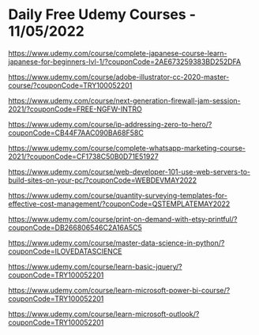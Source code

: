 # Daily Free Udemy Courses - 11/05/2022

https://www.udemy.com/course/complete-japanese-course-learn-japanese-for-beginners-lvl-1/?couponCode=2AE673259383BD252DFA
https://www.udemy.com/course/adobe-illustrator-cc-2020-master-course/?couponCode=TRY100052201
https://www.udemy.com/course/next-generation-firewall-jam-session-2021/?couponCode=FREE-NGFW-INTRO
https://www.udemy.com/course/ip-addressing-zero-to-hero/?couponCode=CB44F7AAC090BA68F58C
https://www.udemy.com/course/complete-whatsapp-marketing-course-2021/?couponCode=CF1738C50B0D71E51927
https://www.udemy.com/course/web-developer-101-use-web-servers-to-build-sites-on-your-pc/?couponCode=WEBDEVMAY2022
https://www.udemy.com/course/quantity-surveying-templates-for-effective-cost-management/?couponCode=QSTEMPLATEMAY2022
https://www.udemy.com/course/print-on-demand-with-etsy-printful/?couponCode=DB266806546C2A16A5C5
https://www.udemy.com/course/master-data-science-in-python/?couponCode=ILOVEDATASCIENCE
https://www.udemy.com/course/learn-basic-jquery/?couponCode=TRY100052201
https://www.udemy.com/course/learn-microsoft-power-bi-course/?couponCode=TRY100052201
https://www.udemy.com/course/learn-microsoft-outlook/?couponCode=TRY100052201
